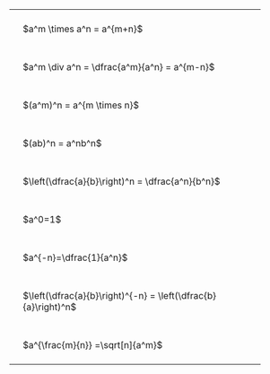 ---
---

<style type="text/css">
#T_d8027 th.col_heading {
  text-align: left;
  font-size: 1em;
}
#T_d8027 td {
  text-align: left;
  font-size: 1em;
  padding: 1.5em;
}
#T_d8027_row0_col0, #T_d8027_row1_col0, #T_d8027_row2_col0, #T_d8027_row3_col0, #T_d8027_row4_col0, #T_d8027_row5_col0, #T_d8027_row6_col0, #T_d8027_row7_col0, #T_d8027_row8_col0 {
  width: 400px;
  white-space: pre-wrap;
}
</style>
<table id="T_d8027">
  <thead>
  </thead>
  <tbody>
    <tr>
      <td id="T_d8027_row0_col0" class="data row0 col0" >$a^m \times a^n = a^{m+n}$</td>
    </tr>
    <tr>
      <td id="T_d8027_row1_col0" class="data row1 col0" >$a^m \div a^n = \dfrac{a^m}{a^n} = a^{m-n}$</td>
    </tr>
    <tr>
      <td id="T_d8027_row2_col0" class="data row2 col0" >$(a^m)^n = a^{m \times n}$</td>
    </tr>
    <tr>
      <td id="T_d8027_row3_col0" class="data row3 col0" >$(ab)^n = a^nb^n$</td>
    </tr>
    <tr>
      <td id="T_d8027_row4_col0" class="data row4 col0" >$\left(\dfrac{a}{b}\right)^n = \dfrac{a^n}{b^n}$</td>
    </tr>
    <tr>
      <td id="T_d8027_row5_col0" class="data row5 col0" >$a^0=1$</td>
    </tr>
    <tr>
      <td id="T_d8027_row6_col0" class="data row6 col0" >$a^{-n}=\dfrac{1}{a^n}$</td>
    </tr>
    <tr>
      <td id="T_d8027_row7_col0" class="data row7 col0" >$\left(\dfrac{a}{b}\right)^{-n} = \left(\dfrac{b}{a}\right)^n$</td>
    </tr>
    <tr>
      <td id="T_d8027_row8_col0" class="data row8 col0" >$a^{\frac{m}{n}} =\sqrt[n]{a^m}$</td>
    </tr>
  </tbody>
</table>
